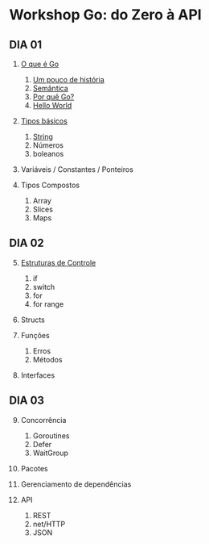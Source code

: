 # Workshop Go: do Zero à API

## DIA 01

1. [O que é Go](dia_01#o-que-é-go)

    1. [Um pouco de história](dia_01#um-pouco-de-história)
    2. [Semântica](dia_01#semântica)
    3. [Por quê Go?](dia_01#por-quê-go)
    4. [Hello World](dia_01#hello-world)

2. [Tipos básicos](dia_01#tipos-básicos)
    
    1. [String](dia_01#string)
    2. Números
    3. boleanos

3. Variáveis / Constantes / Ponteiros
4. Tipos Compostos
    
    1. Array
    2. Slices
    3. Maps

## DIA 02

5. [Estruturas de Controle](dia_02#estrutura-de-controle)

    1. if
    2. switch
    3. for
    4. for range

6. Structs

7. Funções

    1. Erros
    2. Métodos

8. Interfaces

## DIA 03

9. Concorrência

    1. Goroutines
    2. Defer
    3. WaitGroup

10. Pacotes

11. Gerenciamento de dependências

12. API

    1. REST
    2. net/HTTP
    3. JSON
